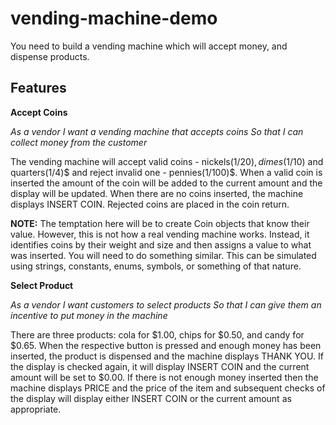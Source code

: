 # vending-machine-demo

You need to build a vending machine which will accept money, and dispense products. 

## Features ##

**Accept Coins**

_As a vendor_
_I want a vending machine that accepts coins So that I can collect money from the customer_

The vending machine will accept valid coins - nickels(1/20)$, dimes(1/10)$ and quarters(1/4)$ and reject invalid one - pennies(1/100)$. When a valid coin is inserted the amount of the coin will be added to the current amount and the display will be updated. When there are no coins inserted, the machine displays INSERT COIN. Rejected coins are placed in the coin return.

**NOTE:** The temptation here will be to create Coin objects that know their value. However, this is not how a real vending machine works. Instead, it identifies coins by their weight and size and then assigns a value to what was inserted. You will need to do something similar. This can be simulated using strings, constants, enums, symbols, or something of that nature.

**Select Product**

_As a vendor_
_I want customers to select products So that I can give them an incentive to put money in the machine_

There are three products: cola for $1.00, chips for $0.50, and candy for $0.65. When the respective button is pressed and enough money has been inserted, the product is dispensed and the machine displays THANK YOU. If the display is checked again, it will display INSERT COIN and the current amount will be set to $0.00. If there is not enough money inserted then the machine displays PRICE and the price of the item and subsequent checks of the display will display either INSERT COIN or the current amount as appropriate.

